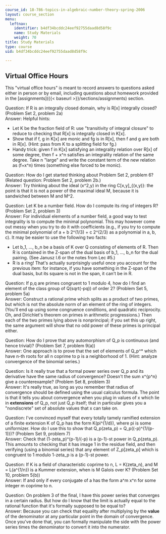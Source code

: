 ```yaml
---
course_id: 18-786-topics-in-algebraic-number-theory-spring-2006
layout: course_section
menu:
  leftnav:
    identifier: b4df34bcddc24eef92755daad8d58f9c
    name: Study Materials
    weight: 70
title: Study Materials
type: course
uid: b4df34bcddc24eef92755daad8d58f9c

---
```


Virtual Office Hours
--------------------

This "virtual office hours" is meant to record answers to questions asked either in person or by email, including questions about homework provided in the [assignments]({{< baseurl >}}/sections/assignments) section.

Question: If R is an integrally closed domain, why is R\[x\] integrally closed? (Problem Set 2, problem 2a)  
Answer: Helpful hints:

*   Let K be the fraction field of R: use "transitivity of integral closure" to reduce to checking that R\[x\] is integrally closed in K\[x\].
*   Show that if f, g in K\[x\] are monic and fg is in R\[x\], then f and g are both in R\[x\]. (Hint: pass from K to a splitting field for fg.)
*   Handy trick: given f in K\[x\] satisfying an integrality relation over R\[x\] of some degree, then f + x^n satisfies an integrality relation of the same degree. Take n "large" and write the constant term of the new relation as (f+x^n) times (something else forced to be monic).

Question: How do I get started thinking about Problem Set 2, problem 6? (Related question: Problem Set 2, problem 2b.)  
Answer: Try thinking about the ideal (x^2,y) in the ring C\[x,y\]\_{(x,y)}: the point is that it is not a power of the maximal ideal M, because it is sandwiched between M and M^2.

Question: Let K be a number field. How do I compute its ring of integers R? (Problem Set 2, problem 3)  
Answer: For individual elements of a number field, a good way to test integrality is to compute the minimal polynomial. This may however come out messy when you try to do it with coefficients (e.g., if you try to compute the minimal polynomial of a + b 2^(1/3) + c 2^(2/3) as a polynomial in a, b, c). It may be easier to use the following two facts:

*   Let b\_1, ..., b\_n be a basis of K over Q consisting of elements of R. Then R is contained in the Z-span of the dual basis of b\_1, ..., b\_n for the dual pairing. (See Janusz I.6 or the notes from Lec #5.)
*   R is a ring! That's actually surprisingly useful once you account for the previous item: for instance, if you have something in the Z-span of the dual basis, but its square is not in the span, it can't be in R.

Question: If p,q are primes congruent to 1 modulo 4, how do I find an element of the class group of Q(sqrt(-pq)) of order 2? (Problem Set 5, problem 5a)  
Answer: Construct a rational prime which splits as a product of two primes, but which is not the absolute norm of an element of the ring of integers. (You'll end up using some congruence conditions, and quadratic reciprocity. Oh, and Dirichlet's theorem on primes in arithmetic progressions.) Then each of the two primes lying above is nonprincipal; if you set this up right, the same argument will show that no odd power of these primes is principal either.

Question: How do I prove that any automorphism of Q\_p is continuous (and hence trivial)? (Problem Set 7, problem 9(a))  
Answer: One approach is to prove that the set of elements of Q\_p^\* which have n-th roots for all n coprime to p is a neighborhood of 1. (Hint: analyze convergence of the binomial series.)

Question: Is it really true that a formal power series over Q\_p and its derivative have the same radius of convergence? Doesn't the sum x^{p^n} give a counterexample? (Problem Set 8, problem 3)  
Answer: It's really true, as long as you remember that radius of convergence should be defined using the usual calculus formula. The point is that it tells you about convergence when you plug in values of x which lie in **extensions** of Q\_p, not just Q\_p itself; that in particular gives you a "nondiscrete" set of absolute values that x can take on.

Question: I've convinced myself that every totally tamely ramified extension of a finite extension K of Q\_p has the form K(pi^{1/d}), where pi is some uniformizer. How do I use this to show that Q\_p(zeta\_p) = Q\_p((-p)^{1/(p-1)})? (Problem Set 9, problem 7)  
Answer: Check that (1-zeta\_p)^(p-1)/(-p) is a (p-1)-st power in Q\_p(zeta\_p). This amounts to checking that it has image 1 in the residue field, and then verifying (using a binomial series) that any element of Z\_p\[zeta\_p\] which is congruent to 1 modulo 1-zeta\_p is a (p-1)-st power.

Question: If K is a field of characteristic coprime to n, L = K(zeta\_n), and M = L(a^{1/n}) is a Kummer extension, when is M Galois over K? (Problem Set 10, problem 5(b))  
Answer: If and only if every conjugate of a has the form a^m x^n for some integer m coprime to n.

Question: On problem 3 of the final, I have this power series that converges in a certain radius. But how do I know that the limit is actually equal to the rational function that it's formally supposed to be equal to?  
Answer: Because you can check that equality after multiplying by the **value** of the denominator at any particular point in the domain of convergence. Once you've done that, you can formally manipulate the side with the power series times the denominator to convert it into the numerator.